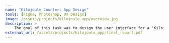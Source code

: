 ```yaml
---
name: "Kilojoule Counter: App Design"
tools: [Figma, Photoshop, UX Design]
image: /assets/projects/kilojoule_app/overview.jpg
description: >-
    The goal of this task was to design the user interface for a 'Kilojoule Counter' food and exercise tracking mobile application. A detailed analysis was done into the user's requirements, with a focus on user-centered design. Various features were suggested, and sample screenshots created. Finally, a brief report was prepared, which can be viewed by clicking this box.
external_url: /assets/projects/kilojoule_app/final_report.pdf
---
```

